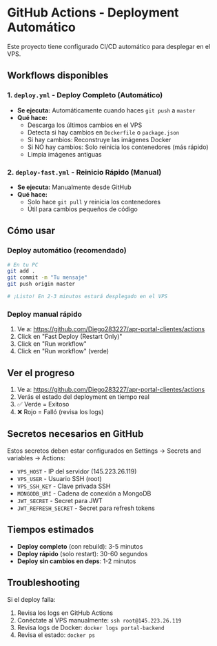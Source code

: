 # GitHub Actions - Deployment Automático

Este proyecto tiene configurado CI/CD automático para desplegar en el VPS.

## Workflows disponibles

### 1. `deploy.yml` - Deploy Completo (Automático)
- **Se ejecuta:** Automáticamente cuando haces `git push` a `master`
- **Qué hace:**
  - Descarga los últimos cambios en el VPS
  - Detecta si hay cambios en `Dockerfile` o `package.json`
  - Si hay cambios: Reconstruye las imágenes Docker
  - Si NO hay cambios: Solo reinicia los contenedores (más rápido)
  - Limpia imágenes antiguas

### 2. `deploy-fast.yml` - Reinicio Rápido (Manual)
- **Se ejecuta:** Manualmente desde GitHub
- **Qué hace:**
  - Solo hace `git pull` y reinicia los contenedores
  - Útil para cambios pequeños de código

## Cómo usar

### Deploy automático (recomendado)
```bash
# En tu PC
git add .
git commit -m "Tu mensaje"
git push origin master

# ¡Listo! En 2-3 minutos estará desplegado en el VPS
```

### Deploy manual rápido
1. Ve a: https://github.com/Diego283227/apr-portal-clientes/actions
2. Click en "Fast Deploy (Restart Only)"
3. Click en "Run workflow"
4. Click en "Run workflow" (verde)

## Ver el progreso

1. Ve a: https://github.com/Diego283227/apr-portal-clientes/actions
2. Verás el estado del deployment en tiempo real
3. ✅ Verde = Exitoso
4. ❌ Rojo = Falló (revisa los logs)

## Secretos necesarios en GitHub

Estos secretos deben estar configurados en Settings → Secrets and variables → Actions:

- `VPS_HOST` - IP del servidor (145.223.26.119)
- `VPS_USER` - Usuario SSH (root)
- `VPS_SSH_KEY` - Clave privada SSH
- `MONGODB_URI` - Cadena de conexión a MongoDB
- `JWT_SECRET` - Secret para JWT
- `JWT_REFRESH_SECRET` - Secret para refresh tokens

## Tiempos estimados

- **Deploy completo** (con rebuild): 3-5 minutos
- **Deploy rápido** (solo restart): 30-60 segundos
- **Deploy sin cambios en deps**: 1-2 minutos

## Troubleshooting

Si el deploy falla:
1. Revisa los logs en GitHub Actions
2. Conéctate al VPS manualmente: `ssh root@145.223.26.119`
3. Revisa logs de Docker: `docker logs portal-backend`
4. Revisa el estado: `docker ps`
